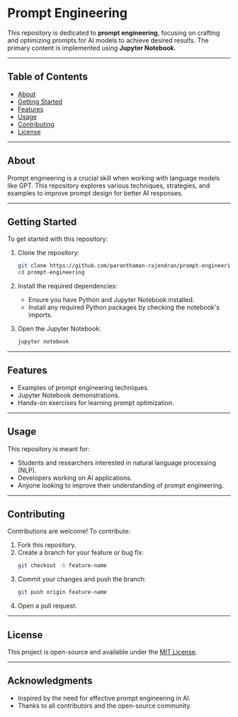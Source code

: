 # Prompt Engineering

This repository is dedicated to **prompt engineering**, focusing on crafting and optimizing prompts for AI models to achieve desired results. The primary content is implemented using **Jupyter Notebook**.

---

## Table of Contents
- [About](#about)
- [Getting Started](#getting-started)
- [Features](#features)
- [Usage](#usage)
- [Contributing](#contributing)
- [License](#license)

---

## About
Prompt engineering is a crucial skill when working with language models like GPT. This repository explores various techniques, strategies, and examples to improve prompt design for better AI responses.

---

## Getting Started
To get started with this repository:

1. Clone the repository:
    ```bash
    git clone https://github.com/paranthaman-rajendran/prompt-engineering.git
    cd prompt-engineering
    ```

2. Install the required dependencies:
    - Ensure you have Python and Jupyter Notebook installed.
    - Install any required Python packages by checking the notebook's imports.

3. Open the Jupyter Notebook:
    ```bash
    jupyter notebook
    ```

---

## Features
- Examples of prompt engineering techniques.
- Jupyter Notebook demonstrations.
- Hands-on exercises for learning prompt optimization.

---

## Usage
This repository is meant for:
- Students and researchers interested in natural language processing (NLP).
- Developers working on AI applications.
- Anyone looking to improve their understanding of prompt engineering.

---

## Contributing
Contributions are welcome! To contribute:
1. Fork this repository.
2. Create a branch for your feature or bug fix:
    ```bash
    git checkout -b feature-name
    ```
3. Commit your changes and push the branch:
    ```bash
    git push origin feature-name
    ```
4. Open a pull request.

---

## License
This project is open-source and available under the [MIT License](LICENSE).

---

## Acknowledgments
- Inspired by the need for effective prompt engineering in AI.
- Thanks to all contributors and the open-source community.
